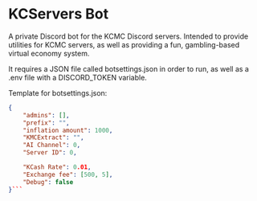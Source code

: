 # KCServers Bot
A private Discord bot for the KCMC Discord servers.
Intended to provide utilities for KCMC servers, as well as providing a fun, gambling-based virtual economy system.

It requires a JSON file called botsettings.json in order to run, as well as a .env file with a DISCORD_TOKEN variable.

Template for botsettings.json:
```json
{
    "admins": [],
    "prefix": "",
    "inflation amount": 1000,
    "KMCExtract": "",
    "AI Channel": 0,
    "Server ID": 0,

    "KCash Rate": 0.01,
    "Exchange fee": [500, 5],
    "Debug": false
}```